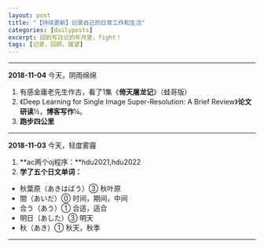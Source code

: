 ```yaml
---
layout: post
title: "【持续更新】记录自己的日常工作和生活"
categories: [dailyposts]
excerpt: 回到写日记的年月里，fight！
tags: [记录，回顾，展望]
---
```


----------------------------
**2018-11-04**
今天，阴雨绵绵
1.    有感金庸老先生作古，看了1集《**倚天屠龙记**》（蛙哥版）
2.    《Deep Learning for Single Image Super-Resolution:
A Brief Review》**论文研读**½，**博客写作**¼。
3.    **跑步四公里**

-------------------------
**2018-11-03**
今天，轻度雾霾
1.   **ac两个oj程序：**hdu2021,hdu2022
2.   **学了五个日文单词：**

+   秋葉原（あきはばう）③ 秋叶原
+   間（あいだ）⓪ 时间，期间，中间
+   合う（あう）① 合适，适合
+   明日（あした）③ 明天
+   秋（あき）① 秋天，秋季


-------------------------
